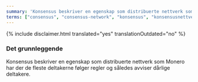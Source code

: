 ```yaml
---
summary: 'Konsensus beskriver en egenskap som distribuerte nettverk som Monero har der de fleste deltakerne følger regler og således avviser dårlige deltakere'
terms: ["consensus", "consensus-network", "konsensus", "konsensusnettverk"]
---
```


{% include disclaimer.html translated="yes" translationOutdated="no" %}

### Det grunnleggende

Konsensus beskriver en egenskap som distribuerte nettverk som Monero har der
de fleste deltakerne følger regler og således avviser dårlige deltakere.
